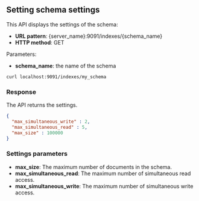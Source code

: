 ## Setting schema settings

This API displays the settings of the schema:

* **URL pattern**: {server_name}:9091/indexes/{schema_name}
* **HTTP method**: GET

Parameters:

* **schema_name**: the name of the schema

```shell
curl localhost:9091/indexes/my_schema
```

### Response

The API returns the settings.

```json
{
  "max_simultaneous_write" : 2,
  "max_simultaneous_read" : 5,
  "max_size" : 100000
}
```

### Settings parameters

* **max_size**: The maximum number of documents in the schema.
* **max_simultaneous_read**: The maximum number of simultaneous read access.
* **max_simultaneous_write**: The maximum number of simultaneous write access.